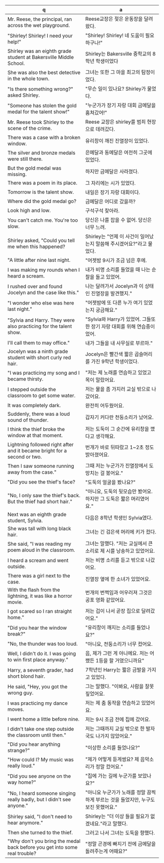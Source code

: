 q | a
---|---
Mr. Reese, the principal, ran across the wet playground.	| Reese교장은 젖은 운동장을 달려왔다.
"Shirley! Shirley! I need your help!"				| "Shirley! Shirley! 네 도움이 필요하구나!"
Shirley was an eighth grade student at Bakersville Middle School.	| Shirley는 Bakersville 중학교의 8학년 학생이었다
She was also the best detective in the whole town.		| 그녀는 또한 그 마을 최고의 탐정이었다.
"Is there something wrong?" asked Shirley.			| "무슨 일이 있나요? Shirley가 물었다.
"Someone has stolen the gold medal for the talent show!"	| "누군가가 장기 자랑 대회 금메달을 훔쳐갔어!"
Mr. Reese took Shirley to the scene of the crime.		| Reese 교장은 shirley를 범죄 현장으로 데려갔다.
There was a case with a broken window.				| 유리창이 깨진 진열장이 있었다.
The silver and bronze medals were still there.			| 은메달과 동메달은 여전히 그곳에 있었다.
But the gold medal was missing.					| 하지만 금메달은 사라졌다.
There was a poem in its place.					| 그 자리에는 시가 있었다.
Tomorrow is the talent show.					| 내일은 장기 자랑 대회이다.
Where did the gold medal go?					| 금메달은 어디로 갔을까?
Look high and low.						| 구석구석 찾아라.
You can't catch me. You're too slow.				| 당신은 나를 잡을 수 없어. 당신은 너무 느려.
Shirley asked, "Could you tell me when this happened?		| Shirley는 "언제 이 사건이 일어났는지 말씀해 주시겠어요?"라고 물었다.
"A little after nine last night.				| "어젯밤 9시가 조금 넘은 후에.
I was making my rounds when I heard a scream.			| 내가 비명 소리를 들었을 때 나는 순찰을 돌고 있었어.
I rushed over and found Jocelyn and the case like this."	| 나는 달려가서 Jocelyn과 이 상태인 진열장을 발견했지."
"I wonder who else was here last night."			| "어젯밤에 또 다른 누가 여기 있었는지 궁금해요."
"Sylvia and Harry. They were also practicing for the talent show.| "Sylvia와 Harry가 있었어. 그들또한 장기 자랑 대회를 위해 연습중이었어.
I'll call them to may office."					| 내가 그들을 내 사무실로 부르마."
Jocelyn was a ninth grade student with short curly red hair.	| Jocelyn은 빨간색 짧은 곱슬머리를 가진 9학년 학생이었다.
"I was practicing my song and I became thirsty.			| "저는 제 노래를 연습하고 있었고 목이 말랐어요.
I stepped outside the classroom to get some water.		| 저는 물을 좀 가지러 교실 밖으로 나갔어요.
It was completely dark.						| 완전히 어두웠어요.
Suddenly, there was a loud sound of thunder.			| 갑자기 커다란 천둥소리가 났어요.
I think the thief broke the window at that moment.		| 저는 도둑이 그 순간에 유리창을 깼다고 생각해요.
Lightning followed right after and it became bright for a second or two.	| 번개가 바로 뒤따랐고 1~2초 정도 밝아졌어요.
Then I saw someone running away from the case."			| 그때 저는 누군가가 진열장에서 도망치는 걸 봈어요."
"Did you see the thief's face?					| "도둑의 얼굴을 봤나요?"
"No, I only saw the thief's back. But the thief had short hair."	| "아니요, 도둑의 뒷모습만 봤어요. 하지만 그 도둑은 짧은 머리였어요."
Next was an eighth grade student, Sylvia.			| 다음은 8학년 학생인 Sylvia였다.
She was tall with long black hair.				| 그녀는 긴 검은색 머리에 키가 컸다.
She said, "I was reading my poem aloud in the classroom.	| 그녀는 말했다. "저는 교실에서 큰 소리로 제 시를 낭송하고 있었어요.
I heard a scream and went outside.				| 저는 비명 소리를 듣고 밖으로 나갔어요.
There was a girl next to the case.				| 진열장 옆에 한 소녀가 있었어요.
With the flash from the lightning, it was like a horror movie.	| 번개의 번쩍임과 어우러져 그것은 공포 영화 같았어요.
I got scared so I ran straight home."				| 저는 겁이 나서 곧장 집으로 달려갔어요."
"Did you hear the window break?"				| "유리창이 깨지는 소리를 들었나요?"
"No, the thunder was too loud.					| "아니요, 천둥소리가 너무 컸어요.
Well, I didn't do it. I was going to win first place anyway."	| 음, 제가 그런 게 아니에요. 저는 어쨌든 1등을 할 거였으니까요"
Harry, a seventh grader, had short blond hair.			| 7학년인 Harry는 짧은 금발을 가지고 있었다.
He said, "Hey, you got the wrong guy.				| 그는 말했다. "이봐요, 사람을 잘못 짚었어요.
I was practicing my dance moves.				| 저는 제 춤 동작을 연습하고 있었어요.
I went home a little before nine.				| 저는 9시 조금 전에 집에 갔어요.
I didn't take one step outside the classroom until then."	| 저는 그때까지 교실 밖으로 한 발자국도 나가지 않았어요."
"Did you hear anything strange?"				| "이상한 소리를 들었나요?"
"How could I? My music was really loud."			| "제가 어떻게 듣게썽요? 제 음악소리가 정말 컸어요."
"Did you see anyone on the way home?"				| "집에 가는 길에 누군가를 보았나요?"
"No, I heard someone singing really badly, but I didn't see anyone."	| "아니요 누군가가 노래를 정말 끔찍하게 부르는 것을 들었지만, 누구도 보진 못했어요."
Shirley said, "I don't need to hear anymore."			| Shirley는 "더 이상 들을 필요가 없겠네요."라고 말했다.
Then she turned to the thief.					| 그러고 나서 그녀는 도둑을 향했다.
"Why don't you bring the medal back before you get into some real trouble?	| "정말 곤경에 빠지기 전에 금메달을 돌려주는게 어때요?"